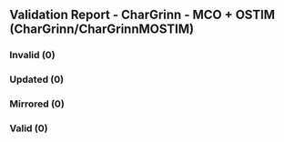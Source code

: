 ## Validation Report - CharGrinn - MCO + OSTIM (CharGrinn/CharGrinnMOSTIM)


### Invalid (0)
### Updated (0)
### Mirrored (0)
### Valid (0)
